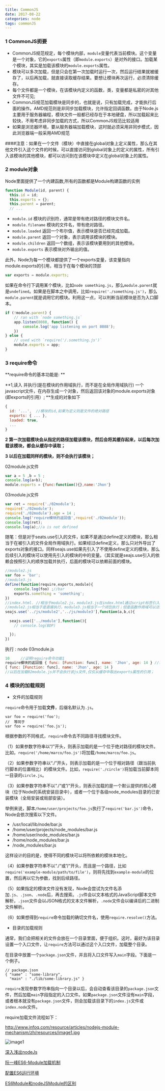 ```yaml
---
title: CommonJS
date: 2017-08-22
categories: node
tags: commonJS
---
```


### 1 CommonJS扼要

* CommonJS规范规定，每个模块内部，`module`变量代表当前模块。这个变量是一个对象，它的`exports`属性（即`module.exports`）是对外的接口。加载某个模块，其实是加载该模块的`module.exports`属性。
* 模块可以多次加载，但是只会在第一次加载时运行一次，然后运行结果就被缓存了，以后再加载，就直接读取缓存结果。要想让模块再次运行，必须清除缓存。
* 每个文件都是一个模块，在该模块内定义的函数，类，变量都是私密的对其他文件不可见;
* CommonJS规范加载模块是同步的，也就是说，只有加载完成，才能执行后面的操作。AMD规范则是非同步加载模块，允许指定回调函数。由于Node.js主要用于服务器编程，模块文件一般都已经存在于本地硬盘，所以加载起来比较快，不用考虑非同步加载的方式，所以CommonJS规范比较适用
* 如果是浏览器环境，要从服务器端加载模块，这时就必须采用非同步模式，因此浏览器端一般采用AMD规范

####注意：如果在一个文件（模块）中直接在global对象上定义属性，那么在其他文件引入这个文件的时候，可以直接访问到global对象上的定义的属性，所有引入该模块的其他模块，都可以访问到在该模块中定义在global对象上的属性。

### 2 module对象

Node里面提供了一个内建函数,所有的函数都是Module构建函数的实例

```javascript
function Module(id, parent) {
  this.id = id;
  this.exports = {};
  this.parent = parent;
  // ...
```

- `module.id` 模块的识别符，通常是带有绝对路径的模块文件名。
- `module.filename` 模块的文件名，带有绝对路径。
- `module.loaded` 返回一个布尔值，表示模块是否已经完成加载。
- `module.parent` 返回一个对象，表示调用该模块的模块。
- `module.children` 返回一个数组，表示该模块要用到的其他模块。
- `module.exports` 表示模块对外输出的值。

此外，Node为每一个模块都提供了一个exports变量，该变量指向module.exports的引用，相当于在每个模块的顶部

```javascript
var exports = module.exports;
```

如果在命令行下调用某个模块，比如`node something.js`，那么`module.parent`就是`undefined`。如果是在脚本之中调用，比如`require('./something.js')`，那么`module.parent`就是调用它的模块。利用这一点，可以判断当前模块是否为入口脚本。

```javascript
if (!module.parent) {
    // ran with `node something.js`
    app.listen(8088, function() {
        console.log('app listening on port 8088');
    })
} else {
    // used with `require('/.something.js')`
    module.exports = app;
}

```

### 3 require命令

**require命令的基本功能是: **

**1,读入  并执行(是在模块的作用域执行，而不是在全局作用域执行)  一个javascript文件，在内存生成一个对象，然后返回该对象的module.exports对象(即exports的引用）; **生成的对象如下

```javascript
{
  id: '...',  //模块的id,如果为定义则是文件的绝对路径
  exports: { ... },
  loaded: true,
  ...
}
```

**2 第一次加载模块会从指定的路径加载该模块，然后会将其缓存起来，以后每次加载该模块，都会从缓存中读取；**

**3 以后在加载同样的模块，则不会执行该模块；**

02module.js文件

```javascript
var a = 5 ,b = 5 ;
console.log(a+b);
module.exports = {func:function(){},name:'Jhon'}
```

03module.js文件

```javascript
var ret = require('./02module');
require('./02module');
require('./02module').age = 14 ;
console.log('require模块的返回值',require('./02module'));
console.log(ret);
console.log(a);//a is not defined
```

随笔：但是对于seats.use引入的文件，如果不是通过define定义的模块，那么相当于在被引入的文件全局作用域执行。如果经过define定义，那么只对外导出了exports对象的接口。同样seajs.use如果先引入了不使用define定义的模块，那么后续引入的模块可以使用先引入的模块的中的变量。（其实就是seajs.use引入的依赖会按照引入的顺序加载并执行，后面的模块可以依赖前面的模块。

```javascript
//module2.js
var foo = 'bar';
//module3.js
define(function(require,exports,module){
    console.log(foo) ;//bar
    exports.something = 'something';
})
//index.html. //相当于module2.js，module3.js在index.html通过script标签引入并执行；
//module2.js相当于是直接执行，module3.js相当于一个闭包执行；但是函数作用域可以访问全局作用域中的变量foo
seajs.use('../js/module2','../js/module3'],function(a,b,c){
  
  seajs.use(['../module'],function(){
    // console.log(BDP)

  });
})

```



执行 : node  03module.js

```javascript
10     //证明require命令功能1
require模块的返回值 { func: [Function: func], name: 'Jhon', age: 14 } //证明require命令功能2
{ func: [Function: func], name: 'Jhon', age: 14 }
//以后在加载02module.js并不会执行该js文件,仅仅从缓存中取出exports属性的引用；
```

### 4 模块的加载规则

* 文件的加载规则

`require`命令用于加载**文件**，后缀名默认为`.js`。

```
var foo = require('foo');
//  等同于
var foo = require('foo.js');

```

根据参数的不同格式，`require`命令去不同路径寻找模块文件。

（1）如果参数字符串以“/”开头，则表示加载的是一个位于绝对路径的模块文件。比如，`require('/home/marco/foo.js')`将加载`/home/marco/foo.js`。

（2）如果参数字符串以“./”开头，则表示加载的是一个位于相对路径（跟当前执行脚本的位置相比）的模块文件。比如，`require('./circle')`将加载当前脚本同一目录的`circle.js`。

（3）如果参数字符串不以“./“或”/“开头，则表示加载的是一个默认提供的核心模块（位于Node的系统安装目录中），或者一个位于各级node_modules目录的已安装模块（全局安装或局部安装）。

举例来说，脚本`/home/user/projects/foo.js`执行了`require('bar.js')`命令，Node会依次搜索以下文件。

- /usr/local/lib/node/bar.js
- /home/user/projects/node_modules/bar.js
- /home/user/node_modules/bar.js
- /home/node_modules/bar.js
- /node_modules/bar.js

这样设计的目的是，使得不同的模块可以将所依赖的模块本地化。

（4）如果参数字符串不以“./“或”/“开头，而且是一个路径，比如`require('example-module/path/to/file')`，则将先找到`example-module`的位置，然后再以它为参数，找到后续路径。

（5）如果指定的模块文件没有发现，Node会尝试为文件名添加`.js`、`.json`、`.node`后，再去搜索。`.js`件会以文本格式的JavaScript脚本文件解析，`.json`文件会以JSON格式的文本文件解析，`.node`文件会以编译后的二进制文件解析。

（6）如果想得到`require`命令加载的确切文件名，使用`require.resolve()`方法。

* 目录的加载规则

通常，我们会把相关的文件会放在一个目录里面，便于组织。这时，最好为该目录设置一个入口文件，让`require`方法可以通过这个入口文件，加载整个目录。

在目录中放置一个`package.json`文件，并且将入口文件写入`main`字段。下面是一个例子。

```
// package.json
{ "name" : "some-library",
  "main" : "./lib/some-library.js" }

```

`require`发现参数字符串指向一个目录以后，会自动查看该目录的`package.json`文件，然后加载`main`字段指定的入口文件。如果`package.json`文件没有`main`字段，或者根本就没有`package.json`文件，则会加载该目录下的`index.js`文件或`index.node`文件。

require加载文件流程如下：

http://www.infoq.com/resource/articles/nodejs-module-mechanism/zh/resources/image1.jpg

![image1](/Users/jim-w/Desktop/02studyspace/02mblog/img/image1.jpg)





[深入浅出nodeJs](http://www.infoq.com/cn/articles/nodejs-module-mechanism)

[阮一峰ES6-Module加载机制](http://es6.ruanyifeng.com/#docs/module-loader#ES6-%E6%A8%A1%E5%9D%97%E4%B8%8E-CommonJS-%E6%A8%A1%E5%9D%97%E7%9A%84%E5%B7%AE%E5%BC%82)

[配置ES6运行环境](http://www.ruanyifeng.com/blog/2016/01/babel.html)

[ES6Module和nodeJSModule的区别](http://es6.ruanyifeng.com/#docs/module-loader#ES6-%E6%A8%A1%E5%9D%97%E4%B8%8E-CommonJS-%E6%A8%A1%E5%9D%97%E7%9A%84%E5%B7%AE%E5%BC%82)

